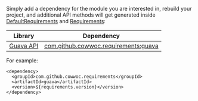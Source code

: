 Simply add a dependency for the module you are interested in, rebuild your project, and additional API methods
will get generated
inside [DefaultRequirements](https://cowwoc.github.io/requirements.java/9.0.0/docs/api/com.github.cowwoc.requirements/com/github/cowwoc/requirements/DefaultRequirements.html)
and [Requirements](https://cowwoc.github.io/requirements.java/9.0.0/docs/api/com.github.cowwoc.requirements/com/github/cowwoc/requirements/Requirements.html):

| Library                                                       | Dependency |
|---------------------------------------------------------------|------------|
| [Guava API](https://guava.dev/releases/28.0-jre/api/docs/)    | [com.github.cowwoc.requirements:guava](https://search.maven.org/search?q=g:com.github.cowwoc.requirements%20AND%20a:guava) |

For example:

```
<dependency>
  <groupId>com.github.cowwoc.requirements</groupId>
  <artifactId>guava</artifactId>
  <version>${requirements.version}</version>
</dependency>
```
